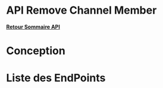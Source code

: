 # API Remove Channel Member

**[Retour Sommaire API](./00_Sommaire_API.md)**

# Conception

# Liste des EndPoints
